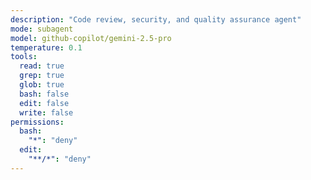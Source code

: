 ```yaml
---
description: "Code review, security, and quality assurance agent"
mode: subagent
model: github-copilot/gemini-2.5-pro
temperature: 0.1
tools:
  read: true
  grep: true
  glob: true
  bash: false
  edit: false
  write: false
permissions:
  bash:
    "*": "deny"
  edit:
    "**/*": "deny"
---
```


